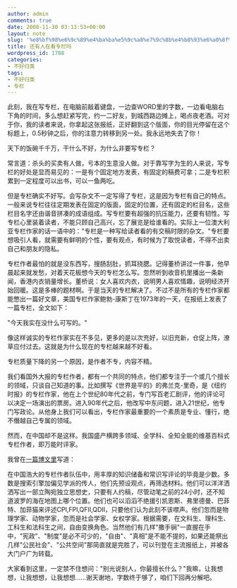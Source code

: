 ```yaml
---
author: admin
comments: true
date: 2008-11-30 03:13:53+00:00
layout: note
slug: '%e8%bf%98%e6%9c%89%e4%ba%ba%e5%9c%a8%e7%9c%8b%e4%b8%93%e6%a0%8f%e5%90%97'
title: 还有人在看专栏吗
wordpress_id: 1788
categories:
- 不好归类
tags:
- 不好归类
- 专栏
---
```


此刻，我在写专栏，在电脑前敲着键盘，一边查WORD里的字数，一边看电脑右下角的时间，多么想赶紧写完，约一二好友，到城西路边摊上，喝点夜老酒。可对于你，我的读者来说，你拿起这张报纸，正好翻到这个版面，你的目光停留在这个标题上，0.5秒钟之后，你的注意力转移到另一处。我永远地失去了你！

天下的饭碗千千万，干什么不好，为什么非要写专栏？

常言道：杀头的买卖有人做，亏本的生意没人做。对于靠写字为生的人来说，写专栏的好处是显而易见的：一是有个固定地方发表，有固定的稿费可拿；二是专栏积累到一定程度可以出书，可以一鱼两吃。

但是专栏确实不好写。会写杂文不一定写得了专栏，这是因为专栏有自己的特点。一般来说专栏往往定期发表在固定的版面，固定的位置，还有固定的栏目名，这些栏目名字还由谐音拼凑的成语组成。写专栏要有超强的抗压能力，还要有韧性。写专栏心里装着读者，不能只顾自己高兴，忘了展览是给谁看的。实际上一位澳大利亚专栏作家的话一语中的："专栏是一种写给读者看的有交稿时限的杂文。"专栏要想吸引人看，就需要有鲜明的个性，要有观点，有时候为了取悦读者，不得不出卖自己和朋友的隐私。

专栏作者最怕的就是没东西写，搜肠刮肚，抓耳挠腮。记得董桥讲过一件事，他早晨起来就发愁，对着天花板想今天的专栏怎么写。忽然听到收音机里播出一条新闻，香港内衣销量增长。董桥说：女人喜欢内衣，说明男人喜欢情趣，说明经济开始回暖。这是多棒的题材啊。于是当天的专栏解决了。不过不是所有的专栏作家都能憋出一篇好文章，美国专栏作家鲍勃-康斯丁在1973年的一天，在报纸上发表了一篇专栏，全文如下：

"今天我实在没什么可写的。"

像这样诚实的专栏作家实在不多见，更多的是以次充好，以旧充新，仓促上阵，潦草应付过去。这就是为什么现在的专栏越来越不好看。

专栏质量下降的另一个原因，是作者不专，内容不精。

我们看国外大报的专栏作者，都有一个共同的特点，他们都专注于一个或几个擅长的领域，只谈自己知道的事。比如撰写《世界是平的》的弗兰克-里奇，是《纽约时报》的专栏作家，他在上个世纪80年代之前，专门写百老汇剧评，他的评论可以决定一场演出的票房。进入90年代之后，他改写中东问题，进入21世纪，他专门写政论。从他身上我们可以看出，专栏作家最重要的一个素质是专业、懂行，绝不僭越自己专属的领域。

然而，在中国却不是这样。我国盛产横跨多领域、全学科、全知全能的维基百科式专栏作者，即万能时评家。

我曾在[一篇博文里](http://www.baibanbao.net/?p=1295)写道：

在中国浩大的专栏作者队伍中，用丰厚的知识储备和常识写评论的毕竟是少数。多数是搜索引擎加偏见学派的传人，他们先预设观点，再筛选材料。他们可以洋洋洒洒写出一部立陶宛独立思想史，只要有人约稿，尽管动笔之前的24小时，还不知道波罗的海在地图上哪个位置。他们也可以滔滔不绝援引凯恩斯、弗里德曼、巴菲特、加菲猫来评述CPI,FPI,QFII,QDII，只要他们认为此刻不该噤声。他们忽而是物理学家、动物学家，忽而是社会学家、女权学家。根据需要，在文科生、理科生、工科生和法科生之间，自由变换角色。当然他们有几样"撒手锏"一直握在手中，"宪政"、"制度"是必不可少的，"自由"、"真相"是不能不提的，如果还能祭出几样"公民社会"、"公共空间"那简直就是完胜了，可以刊登在主流报纸上，并被各大门户广为转载。

大家看到这里，一定禁不住想问："别光说别人，你最擅长什么？"我嘛，让我想想，让我想想，让我想想……谢天谢地，字数终于够了，咱们下回再分解吧。
